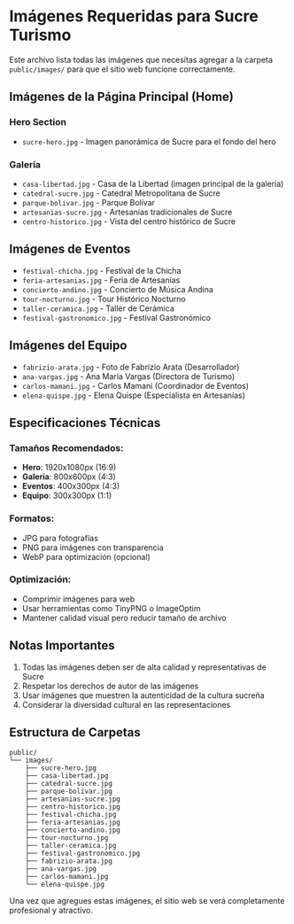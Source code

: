 # Imágenes Requeridas para Sucre Turismo

Este archivo lista todas las imágenes que necesitas agregar a la carpeta `public/images/` para que el sitio web funcione correctamente.

## Imágenes de la Página Principal (Home)

### Hero Section
- `sucre-hero.jpg` - Imagen panorámica de Sucre para el fondo del hero

### Galería
- `casa-libertad.jpg` - Casa de la Libertad (imagen principal de la galería)
- `catedral-sucre.jpg` - Catedral Metropolitana de Sucre
- `parque-bolivar.jpg` - Parque Bolívar
- `artesanias-sucre.jpg` - Artesanías tradicionales de Sucre
- `centro-historico.jpg` - Vista del centro histórico de Sucre

## Imágenes de Eventos

- `festival-chicha.jpg` - Festival de la Chicha
- `feria-artesanias.jpg` - Feria de Artesanías
- `concierto-andino.jpg` - Concierto de Música Andina
- `tour-nocturno.jpg` - Tour Histórico Nocturno
- `taller-ceramica.jpg` - Taller de Cerámica
- `festival-gastronomico.jpg` - Festival Gastronómico

## Imágenes del Equipo

- `fabrizio-arata.jpg` - Foto de Fabrizio Arata (Desarrollador)
- `ana-vargas.jpg` - Ana María Vargas (Directora de Turismo)
- `carlos-mamani.jpg` - Carlos Mamani (Coordinador de Eventos)
- `elena-quispe.jpg` - Elena Quispe (Especialista en Artesanías)

## Especificaciones Técnicas

### Tamaños Recomendados:
- **Hero**: 1920x1080px (16:9)
- **Galería**: 800x600px (4:3)
- **Eventos**: 400x300px (4:3)
- **Equipo**: 300x300px (1:1)

### Formatos:
- JPG para fotografías
- PNG para imágenes con transparencia
- WebP para optimización (opcional)

### Optimización:
- Comprimir imágenes para web
- Usar herramientas como TinyPNG o ImageOptim
- Mantener calidad visual pero reducir tamaño de archivo

## Notas Importantes

1. Todas las imágenes deben ser de alta calidad y representativas de Sucre
2. Respetar los derechos de autor de las imágenes
3. Usar imágenes que muestren la autenticidad de la cultura sucreña
4. Considerar la diversidad cultural en las representaciones

## Estructura de Carpetas

```
public/
└── images/
    ├── sucre-hero.jpg
    ├── casa-libertad.jpg
    ├── catedral-sucre.jpg
    ├── parque-bolivar.jpg
    ├── artesanias-sucre.jpg
    ├── centro-historico.jpg
    ├── festival-chicha.jpg
    ├── feria-artesanias.jpg
    ├── concierto-andino.jpg
    ├── tour-nocturno.jpg
    ├── taller-ceramica.jpg
    ├── festival-gastronomico.jpg
    ├── fabrizio-arata.jpg
    ├── ana-vargas.jpg
    ├── carlos-mamani.jpg
    └── elena-quispe.jpg
```

Una vez que agregues estas imágenes, el sitio web se verá completamente profesional y atractivo.
